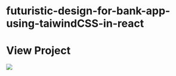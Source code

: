 # futuristic-design-for-bank-app-using-taiwindCSS-in-react
 
<h1>View Project</h1>

<img src="https://user-images.githubusercontent.com/104298679/187073228-9efbb63b-1793-4d6a-9d66-ea23b4925574.png" />
